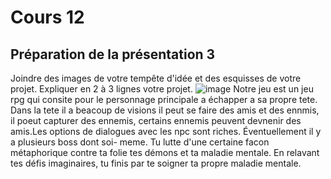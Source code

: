 # Cours 12
## Préparation de la présentation 3 
Joindre des images de votre tempête d'idée et des esquisses de votre projet. Expliquer en 2 à 3 lignes votre projet. 
![image](https://user-images.githubusercontent.com/112128387/206319323-c5e7f09a-0a24-4e2e-9ca6-2dfdc7e3abab.png)
Notre jeu est un jeu rpg qui consite pour le personnage principale a échapper a sa propre tete. Dans la tete il a beacoup de visions il peut se faire des amis et des ennmis, il poeut capturer des ennemis, certains ennemis peuvent devnenir des amis.Les options de dialogues avec les npc sont riches. Éventuellement il y a plusieurs boss dont soi- meme. Tu lutte d'une certaine facon métaphorique contre ta folie tes démons et ta maladie mentale. En relavant tes défis imaginaires, tu finis par te soigner ta propre maladie mentale.
